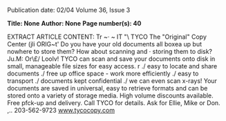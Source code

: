 Publication date: 02/04
Volume 36, Issue 3

**Title: None**
**Author: None**
**Page number(s): 40**

EXTRACT ARTICLE CONTENT:
Tr 
~· 
~ 
IT "\ 
TYCO 
The "Original" Copy Center 
(jli ORlG\~t' 
Do you have your old 
documents all boxea up but 
nowhere to store them? 
How about scanning 
and 
· 
storing them to disk? 
Ju.M: 
Or\£/ 
Loolv! 
TYCO can scan and save your documents onto disk 
in small, manageable file sizes for easy access. 
r 
./ easy to locate and share documents 
./ free up office space - work more efficiently 
./ easy to transport 
./ documents kept confidential 
./ we can even scan x-rays! 
Your documents are saved in universal, easy to 
retrieve formats and can be stored onto a variety of 
storage media. High volume discounts available. Free 
pfck-up and delivery. 
Call TYCO for details. 
Ask for Ellie, Mike or Don. 
,.. 
203-562-9723 
www.tycocopy.com